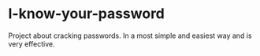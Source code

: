 I-know-your-password
====================

Project about cracking passwords. In a most simple and easiest way and is very effective. 
